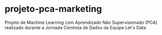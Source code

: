 # projeto-pca-marketing
 Projeto de Machine Learning com Aprendizado Não Supervisionado (PCA) realizado durante a Jornada Cientista de Dados da Equipe Let's Data
